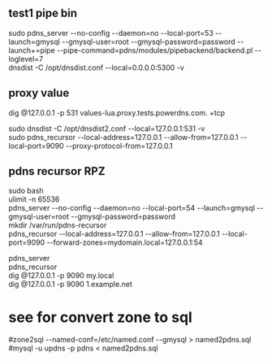 ## test1 pipe bin  
sudo pdns_server --no-config --daemon=no --local-port=53 --launch=gmysql --gmysql-user=root --gmysql-password=password --launch+=pipe --pipe-command=pdns/modules/pipebackend/backend.pl --loglevel=7  
dnsdist -C /opt/dnsdist.conf --local=0.0.0.0:5300 -v  

## proxy value  
dig @127.0.0.1 -p 531 values-lua.proxy.tests.powerdns.com.  +tcp  

sudo dnsdist -C /opt/dnsdist2.conf --local=127.0.0.1:531 -v  
sudo pdns_recursor --local-address=127.0.0.1 --allow-from=127.0.0.1 --local-port=9090 --proxy-protocol-from=127.0.0.1  


## pdns recursor RPZ  
sudo bash  
ulimit -n 65536    
pdns_server --no-config --daemon=no --local-port=54 --launch=gmysql --gmysql-user=root --gmysql-password=password  
mkdir /var/run/pdns-recursor  
pdns_recursor --local-address=127.0.0.1 --allow-from=127.0.0.1 --local-port=9090 --forward-zones=mydomain.local=127.0.0.1:54  


pdns_server  
pdns_recursor  
dig @127.0.0.1 -p 9090 my.local  
dig @127.0.0.1 -p 9090 1.example.net

# see for convert zone to sql
#zone2sql --named-conf=/etc/named.conf --gmysql > named2pdns.sql  
#mysql -u updns -p pdns < named2pdns.sql 
